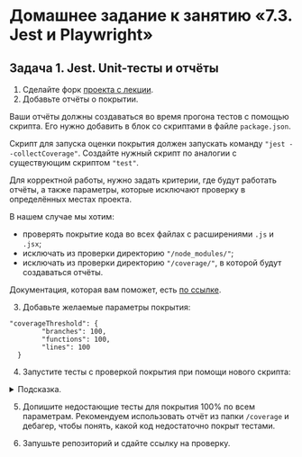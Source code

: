 # Домашнее задание к занятию «7.3. Jest и Playwright»

## Задача 1. Jest. Unit-тесты и отчёты

1. Сделайте форк [проекта с лекции](https://github.com/netology-code/jsaqa-code/tree/main/7.3/jest).
2. Добавьте отчёты о покрытии.

Ваши отчёты должны создаваться во время прогона тестов с помощью скрипта. Его нужно добавить в блок со скриптами в файле `package.json`.
    
Скрипт для запуска оценки покрытия должен запускать команду `"jest --collectCoverage"`. Создайте нужный скрипт по аналогии с существующим скриптом `"test"`.

Для корректной работы, нужно задать критерии, где будут работать отчёты, а также параметры, которые исключают проверку в определённых местах проекта.

В нашем случае мы хотим:

- проверять покрытие кода во всех файлах с расширениями `.js` и `.jsx`;
- исключать из проверки директорию `"/node_modules/"`;
- исключать из проверки директорию `"/coverage/"`, в которой будут создаваться отчёты.

Документация, которая вам поможет, есть [по ссылке](https://jestjs.io/ru/docs/configuration#collectcoveragefrom-array).

3. Добавьте желаемые параметры покрытия:
```
"coverageThreshold": {
        "branches": 100,
        "functions": 100,
        "lines": 100
  }
```

4. Запустите тесты с проверкой покрытия при помощи нового скрипта: 

<details>
  <summary>Подсказка.</summary>
  
  Примерно так должны выглядеть скрипт и команда для его запуска: 

  ```"coverage": "jest --collectCoverage"``` 

  ```npm run coverage```
</details>


5. Допишите недостающие тесты для покрытия 100% по всем параметрам.
Рекомендуем использовать отчёт из папки `/coverage` и дебагер, чтобы понять, какой код недостаточно покрыт тестами.

6. Запушьте репозиторий и сдайте ссылку на проверку.

